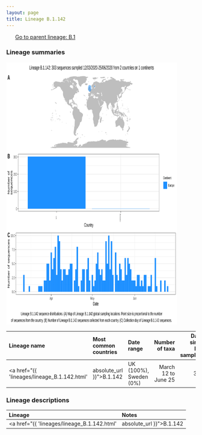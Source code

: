 ```yaml
---
layout: page
title: Lineage B.1.142
---
```




<p>
<ul class="actions small">
	 <a href="{{ 'lineages/lineage_B.1.html' | absolute_url }}" class="button special fit">Go to parent lineage: B.1</a>
</ul>
</p>
<h3> Lineage summaries</h3>

<img src="../assets/images/B.1.142.svg" alt="B.1.142 lineage summary figure" width="90%" height="700px" />


| Lineage name | Most common countries | Date range | Number of taxa |  Days since last sampling | Known Travel | Recall value |
|:-----|:-----|:-------|-------:|-------:|:---------|--------:|
| <a href="{{ 'lineages/lineage_B.1.142.html' | absolute_url }}">B.1.142</a> | UK (100%), Sweden (0%) | March 12 to June 25 | 303 |  | 0.99 |

<h3>Lineage descriptions</h3>

| Lineage | Notes |
|:-----|:-----|
| <a href="{{ 'lineages/lineage_B.1.142.html' | absolute_url }}">B.1.142</a> | Welsh lineage (B.1.5.9 reassigned as it falls outside of B.1.5 in the most recent phylogeny) |

